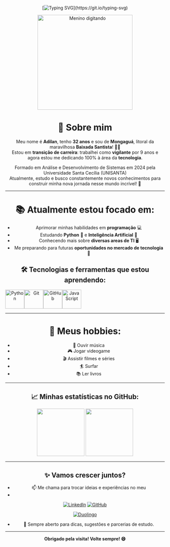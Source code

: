 <div align="center">

[![Typing SVG](https://readme-typing-svg.demolab.com?font=Fira+Code&weight=600&pause=1000&color=FFFFFF&center=true&vCenter=true&random=false&width=435&lines=%F0%9F%98%84+Sejam+Bem+Vindos+ao+meu+Mundo!)](https://git.io/typing-svg)
</div>

<div align="center">

<div align="center">
  <img src="https://user-images.githubusercontent.com/74038190/216644497-1951db19-8f3d-4e44-ac08-8e9d7e0d94a7.gif" alt="Menino digitando" width="300" />
</div>


# 💬 Sobre mim

Meu nome é **Adilan**, tenho **32 anos** e sou de **Mongaguá**, litoral da maravilhosa **Baixada Santista**! 🌊🌴  
Estou em **transição de carreira**: trabalhei como **vigilante** por 9 anos e agora estou me dedicando 100% à área da **tecnologia**.

Formado em Análise e Desenvolvimento de Sistemas em 2024 pela Universidade Santa Cecília (UNISANTA)  
Atualmente, estudo e busco constantemente novos conhecimentos para construir minha nova jornada nesse mundo incrível! 🚀

---

# 📚 Atualmente estou focado em:

- Aprimorar minhas habilidades em **programação** 💻
- Estudando **Python** 🐍 e **Inteligência Artificial** 🤖
- Conhecendo mais sobre **diversas areas de TI** 🖥️
- Me preparando para futuras **oportunidades no mercado de tecnologia** 🌟

## 🛠️ Tecnologias e ferramentas que estou aprendendo:

<div style="display: flex; align-items: center;">
  <img src="https://cdn.jsdelivr.net/gh/devicons/devicon/icons/python/python-original.svg" width="60" alt="Python" />
  <img src="https://cdn.jsdelivr.net/gh/devicons/devicon@latest/icons/git/git-original-wordmark.svg" width="60" alt="Git" />
  <img src="https://cdn.jsdelivr.net/gh/devicons/devicon@latest/icons/github/github-original-wordmark.svg" width="60" alt="GitHub" />
  <img src="https://cdn.jsdelivr.net/gh/devicons/devicon@latest/icons/javascript/javascript-original.svg" width="60" alt="JavaScript" />
 
</div>

---

# 🎯 Meus hobbies:

- 🎵 Ouvir música
- 🎮 Jogar videogame
- 🎬 Assistir filmes e séries
- 🏄 Surfar
- 📚 Ler livros

---

## 📈 Minhas estatísticas no GitHub:

<div align="center">
  <img height="150em" src="https://github-readme-stats.vercel.app/api?username=adilanlf&show_icons=true&theme=dark&include_all_commits=true&count_private=true"/>
  <img height="150em" src="https://github-readme-stats.vercel.app/api/top-langs/?username=adilanlf&layout=compact&langs_count=7&theme=dark"/>
</div>

---

## ✨ Vamos crescer juntos?

- 📫 Me chama para trocar ideias e experiências no meu
-  
[![LinkedIn](https://img.shields.io/badge/LinkedIn-000000?style=for-the-badge&logo=linkedin&logoColor=8250df)](https://www.linkedin.com/in/adilan-costa-62173434b/)  [![GitHub](https://img.shields.io/badge/GitHub-000000?style=for-the-badge&logo=github&logoColor=8250df)](https://github.com/adilanlf)

[![Duolingo](https://img.shields.io/badge/Duolingo-%234DC730.svg?style=for-the-badge&logo=Duolingo&logoColor=white)](https://www.duolingo.com/profile/AdilanCost)

- 💬 Sempre aberto para dicas, sugestões e parcerias de estudo.

---

<div align="center">
  <strong>Obrigado pela visita! Volte sempre! 😄</strong>
</div>
